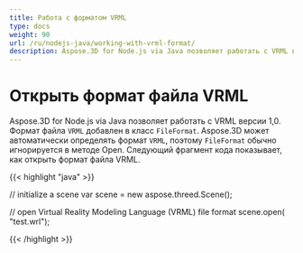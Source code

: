```yaml
---
title: Работа с форматом VRML
type: docs
weight: 90
url: /ru/nodejs-java/working-with-vrml-format/
description: Aspose.3D for Node.js via Java позволяет работать с VRML версии 1,0. Формат файла VRML добавлен в класс FileFormat. Aspose.3D может автоматически определять формат VRML, поэтому формат FileFormat обычно игнорируется в методе Open.
---
```

#  **Открыть формат файла VRML**
Aspose.3D for Node.js via Java позволяет работать с VRML версии 1,0. Формат файла `VRML` добавлен в класс `FileFormat`. Aspose.3D может автоматически определять формат `VRML`, поэтому `FileFormat` обычно игнорируется в методе Open. Следующий фрагмент кода показывает, как открыть формат файла VRML.

{{< highlight "java" >}}

// initialize a scene
var scene = new aspose.threed.Scene();

// open Virtual Reality Modeling Language (VRML) file format
scene.open( "test.wrl");

{{< /highlight >}}
